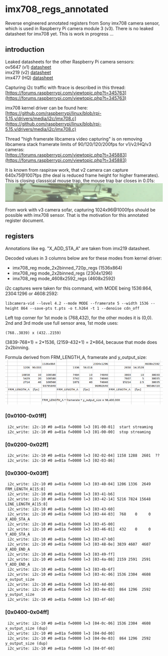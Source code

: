 # imx708_regs_annotated
Reverse engineered annotated registers from Sony imx708 camera sensor, which is used in Raspberry Pi camera module 3 (v3). There is no leaked datasheet for imx708 yet. This is work in progress ...

## introduction

Leaked datasheets for the other Raspberry Pi camera sensors:  
ov5647 (v1) [datasheet](https://cdn.sparkfun.com/datasheets/Dev/RaspberryPi/ov5647_full.pdf)  
imx219 (v2) [datasheet](https://github.com/rellimmot/Sony-IMX219-Raspberry-Pi-V2-CMOS/blob/bb4a45eaad8b433c2f29aaa9c06592b4efd7552f/RASPBERRY%20PI%20CAMERA%20V2%20DATASHEET%20IMX219PQH5_7.0.0_Datasheet_XXX.PDF)  
imx477 (HQ) [datasheet](https://www.uctronics.com/download/Image_Sensor/IMX477-DS.pdf)  

Capturing i2c traffic with ftrace is described in this thread:  
[https://forums.raspberrypi.com/viewtopic.php?t=345763](https://forums.raspberrypi.com/viewtopic.php?t=345763)  

imx708 kernel driver can be found here:  
[https://github.com/raspberrypi/linux/blob/rpi-5.15.y/drivers/media/i2c/imx708.c](https://github.com/raspberrypi/linux/blob/rpi-5.15.y/drivers/media/i2c/imx708.c)  

Thread "high framerate libcamera video capturing" is on removing libcamera stack framerate limits of 90/120/120/200fps for v1/v2/HQ/v3 cameras:  
[https://forums.raspberrypi.com/viewtopic.php?t=345883](https://forums.raspberrypi.com/viewtopic.php?t=345883)  

It is known from raspiraw work, that v2 camera can capture 640x75@1007fps (the deal is reduced frame height for higher framerates). This is closing classsical mouse trap, the mouse trap bar closes in 0.01s:  
![closing classical mouse trap at 1007fps](mt.1000fps.75.gif)

From work with v3 camera sofar, capturing 1024x96@1000fps should be possible with imx708 sensor. That is the motivation for this annotated register document.  

## registers

Annotations like eg. "X_ADD_STA_A" are taken from imx219 datasheet.  

Decoded values in 3 columns below are for these modes from kernel driver:  
- imx708_reg mode_2x2binned_720p_regs (1536x864)  
- imx708_reg mode_2x2binned_regs (2304x1296)  
- imx708_reg mode_4608x2592_regs (4608x2592)  

i2c captures were taken for this command, with MODE being 1536:864, 2304:1296 or 4608:2592:  
```
libcamera-vid --level 4.2 --mode MODE --framerate 5 --width 1536 --height 864 --save-pts t.pts -o t.h264 -t 1 --denoise cdn_off
```

Left top corner for 1st mode is (768,432), for the other modes it is (0,0).  
2nd and 3rd mode use full sensor area, 1st mode uses:  
```
(768..3839) x (432..2159)
```
(3839-768+1) = 2\*1536, (2159-432+1) = 2\*864, because that mode does 2x2binning.  


Formula derived from FRM_LENGTH_A, framerate and y_output_size:  
![framerate_formula](framerate_formula.png)  


### [0x0100-0x01ff]  
```
 i2c_write: i2c-10 #0 a=01a f=0000 l=3 [01-00-01]  start streaming
 i2c_write: i2c-10 #0 a=01a f=0000 l=3 [01-00-00]  stop streaming
```


### [0x0200-0x02ff]  
```
 i2c_write: i2c-10 #0 a=01a f=0000 l=3 [02-02-04] 1158 1288  2601  ??
 i2c_write: i2c-10 #0 a=01a f=0000 l=3 [02-03-86]
```

### [0x0300-0x03ff]  
```
 i2c_write: i2c-10 #0 a=01a f=0000 l=3 [03-40-04] 1206 1336  2649  FRM_LENGTH_A[15:8]
 i2c_write: i2c-10 #0 a=01a f=0000 l=3 [03-41-b6]
 i2c_write: i2c-10 #0 a=01a f=0000 l=3 [03-42-14] 5216 7824 15648  LINE_LENGTH_A[15:8]
 i2c_write: i2c-10 #0 a=01a f=0000 l=3 [03-43-60]
 i2c_write: i2c-10 #0 a=01a f=0000 l=3 [03-44-03]  768    0     0  X_ADD_STA_A
 i2c_write: i2c-10 #0 a=01a f=0000 l=3 [03-45-00]
 i2c_write: i2c-10 #0 a=01a f=0000 l=3 [03-46-01]  432    0     0  Y_ADD_STA_A
 i2c_write: i2c-10 #0 a=01a f=0000 l=3 [03-47-b0]
 i2c_write: i2c-10 #0 a=01a f=0000 l=3 [03-48-0e] 3839 4607  4607  X_ADD_END_A
 i2c_write: i2c-10 #0 a=01a f=0000 l=3 [03-49-ff]
 i2c_write: i2c-10 #0 a=01a f=0000 l=3 [03-4a-08] 2159 2591  2591  Y_ADD_END_A
 i2c_write: i2c-10 #0 a=01a f=0000 l=3 [03-4b-6f]
 i2c_write: i2c-10 #0 a=01a f=0000 l=3 [03-4c-06] 1536 2304  4608  x_output_size
 i2c_write: i2c-10 #0 a=01a f=0000 l=3 [03-4d-00]
 i2c_write: i2c-10 #0 a=01a f=0000 l=3 [03-4e-03]  864 1296  2592  y_output_size
 i2c_write: i2c-10 #0 a=01a f=0000 l=3 [03-4f-60]
```

### [0x0400-0x04ff]  
```
 i2c_write: i2c-10 #0 a=01a f=0000 l=3 [04-0c-06] 1536 2304  4608  x_output_size (dup)
 i2c_write: i2c-10 #0 a=01a f=0000 l=3 [04-0d-00]
 i2c_write: i2c-10 #0 a=01a f=0000 l=3 [04-0e-03]  864 1296  2592  y_output_size (dup)
 i2c_write: i2c-10 #0 a=01a f=0000 l=3 [04-0f-60]
```
